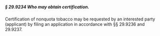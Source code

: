 ##### § 29.9234 Who may obtain certification. #####

Certification of nonquota tobacco may be requested by an interested party (applicant) by filing an application in accordance with §§ 29.9236 and 29.9237.
